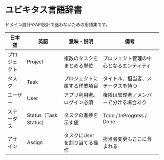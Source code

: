 # ユビキタス言語辞書

ドメイン設計やAPI設計で迷わないための用語集です。

| 日本語 | 英語 | 意味・説明 | 備考 |
|------|--------|------------|------|
| プロジェクト | Project | 複数のタスクをまとめる単位 | プロジェクト管理の中心となるエンティティ |
| タスク | Task | プロジェクトに属する作業項目 | タイトル、担当者、ステータスを持つ |
| ユーザー | User | アプリ利用者。ログイン必須 | 権限は管理者／メンバーで分ける場合あり |
| ステータス | Status（Task Status） | タスクの進捗を示す値 | Todo / InProgress / Done |
| アサイン | Assign | タスクにUserを割り当てる操作 | 担当者変更もここに含まれる |
